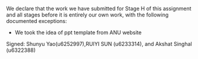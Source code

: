We declare that the work we have submitted for Stage H of this assignment and all stages before it is entirely our own work, with the following documented exceptions:

* We took the idea of ppt template from ANU website

Signed: Shunyu Yao(u6252997),RUIYI SUN (u6233314), and Akshat Singhal (u6322388)

